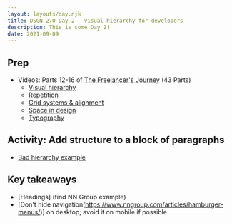 ```yaml
---
layout: layouts/day.njk
title: DSGN 270 Day 2 - Visual hierarchy for developers
description: This is some Day 2!
date: 2021-09-09
---
```


## Prep
- Videos: Parts 12-16 of [The Freelancer's Journey](https://www.youtube.com/playlist?list=PLPmnoMVpkxfjW_j5sjGSkNUtjRQl9E8vl) (43 Parts)
    - [Visual hierarchy](https://www.youtube.com/watch?v=qZWDJqY27bw)
    - [Repetition](https://www.youtube.com/watch?v=8zhhc5pzE9Y)
    - [Grid systems & alignment](https://www.youtube.com/watch?v=9QRIjnMEXw8)
    - [Space in design](https://www.youtube.com/watch?v=3dESVj7-XzI)
    - [Typography](https://www.youtube.com/watch?v=yom0nogFN3k)



## Activity: Add structure to a block of paragraphs
- [Bad hierarchy example](https://www.evolvemarketingteam.com/blog/web-design/what-is-a-wireframe-and-why-is-it-important/)

## Key takeaways
- [Headings] (find NN Group example)
- [Don't hide navigation(https://www.nngroup.com/articles/hamburger-menus/)] on desktop; avoid it on mobile if possible
